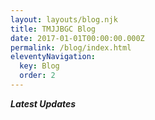 ```yaml
---
layout: layouts/blog.njk
title: TMJJBGC Blog
date: 2017-01-01T00:00:00.000Z
permalink: /blog/index.html
eleventyNavigation:
  key: Blog
  order: 2
---
```

***Latest  Updates***